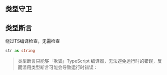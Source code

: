 ## 类型守卫

## 类型断言

绕过TS编译检查，无需检查

```ts
str as string
```

> 类型断言只能够「欺骗」TypeScript 编译器，无法避免运行时的错误，反而滥用类型断言可能会导致运行时错误：
